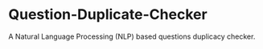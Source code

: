 # Question-Duplicate-Checker
A Natural Language Processing (NLP) based questions duplicacy checker. 
